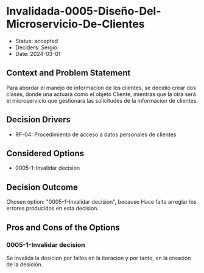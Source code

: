 # Invalidada-0005-Diseño-Del-Microservicio-De-Clientes

* Status: accepted
* Deciders: Sergio
* Date: 2024-03-01

## Context and Problem Statement

Para abordar el manejo de informacion de los clientes, se decidió crear dos clases, donde una actuara como el objeto Cliente, mientras que la otra será el microservicio que gestionara las solicitudes de la informacion de clientes.

## Decision Drivers

* RF-04: Procedimiento de acceso a datos personales de clientes

## Considered Options

* 0005-1-Invalidar decision

## Decision Outcome

Chosen option: "0005-1-Invalidar decision", because Hace falta arreglar los errores producidos en esta decision.

## Pros and Cons of the Options

### 0005-1-Invalidar decision

Se invalida la desicion por fallos en la iteracion y por tanto, en la creacion de la desición.
